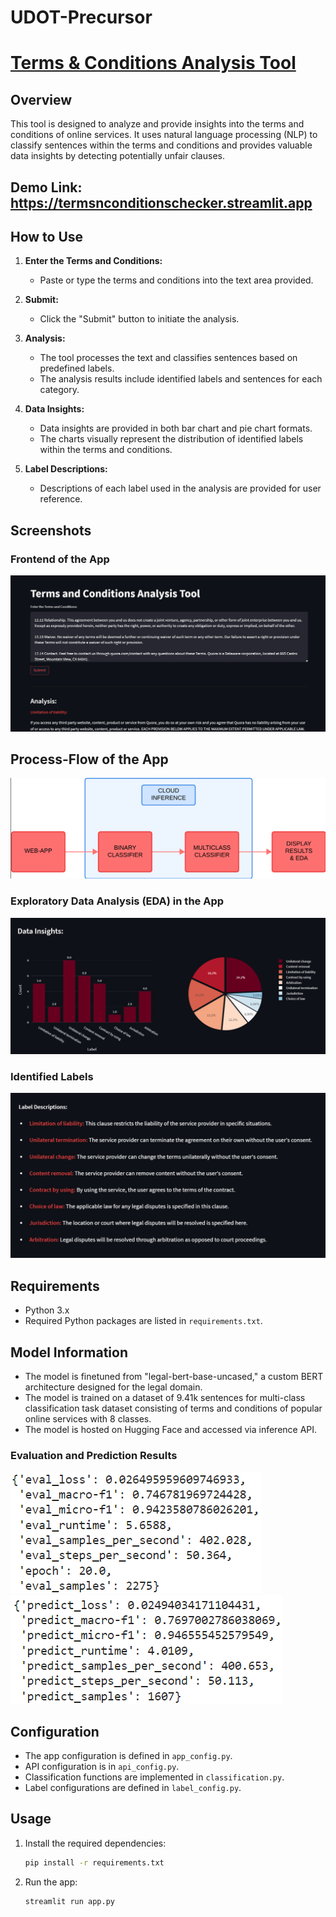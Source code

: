 # UDOT-Precursor

# [Terms & Conditions Analysis Tool](https://termsnconditionschecker.streamlit.app)

## Overview

This tool is designed to analyze and provide insights into the terms and conditions of online services. It uses natural language processing (NLP) to classify sentences within the terms and conditions and provides valuable data insights by detecting potentially unfair clauses.

## Demo Link: https://termsnconditionschecker.streamlit.app

## How to Use

1. **Enter the Terms and Conditions:**
   - Paste or type the terms and conditions into the text area provided.

2. **Submit:**
   - Click the "Submit" button to initiate the analysis.

3. **Analysis:**
   - The tool processes the text and classifies sentences based on predefined labels.
   - The analysis results include identified labels and sentences for each category.

4. **Data Insights:**
   - Data insights are provided in both bar chart and pie chart formats.
   - The charts visually represent the distribution of identified labels within the terms and conditions.

5. **Label Descriptions:**
   - Descriptions of each label used in the analysis are provided for user reference.

## Screenshots

### Frontend of the App
![Frontend](./static/top.png)

## Process-Flow of the App
![Process-Flow](./static/process.png)

### Exploratory Data Analysis (EDA) in the App
![EDA](./static/eda.png)

### Identified Labels
![Labels](./static/labels.png)

## Requirements

- Python 3.x
- Required Python packages are listed in `requirements.txt`.

## Model Information

- The model is finetuned from "legal-bert-base-uncased," a custom BERT architecture designed for the legal domain.
- The model is trained on a dataset of 9.41k sentences for multi-class classification task dataset consisting of terms and conditions of popular online services with 8 classes.
- The model is hosted on Hugging Face and accessed via inference API.

### Evaluation and Prediction Results
![Eval and Prediction](./static/eval_results.png)
![Eval and Prediction](./static/prediction_results.png)

## Configuration

- The app configuration is defined in `app_config.py`.
- API configuration is in `api_config.py`.
- Classification functions are implemented in `classification.py`.
- Label configurations are defined in `label_config.py`.

## Usage

1. Install the required dependencies:
   ```bash
   pip install -r requirements.txt

2. Run the app:
   ```bash
   streamlit run app.py
